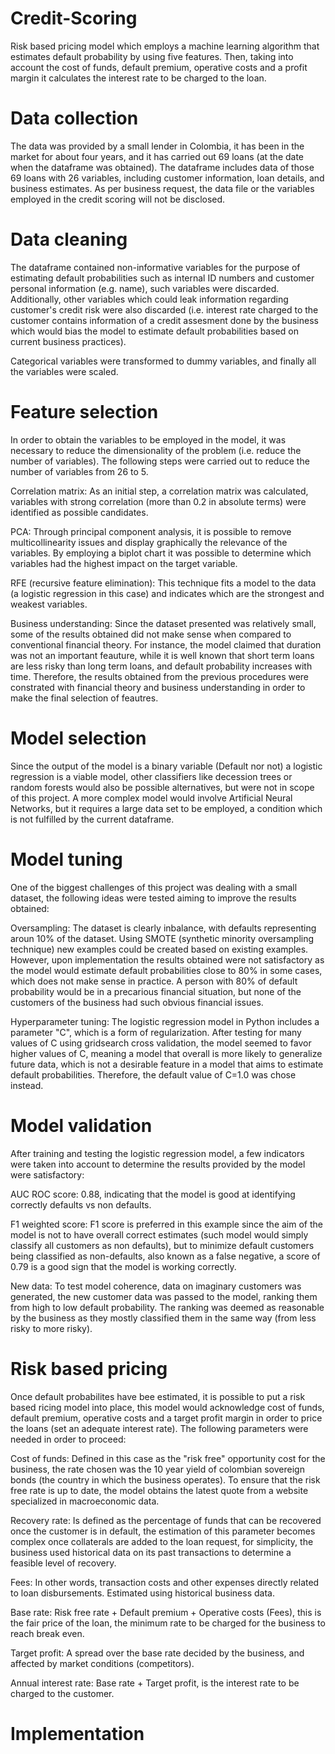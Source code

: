 # Credit-Scoring
Risk based pricing model which employs a machine learning algorithm that estimates default probability by using five features. Then, taking into account the cost of funds, default premium, operative costs and a profit margin it calculates the interest rate to be charged to the loan.

# Data collection
The data was provided by a small lender in Colombia, it has been in the market for about four years, and it has carried out 69 loans (at the date when the dataframe was obtained). The dataframe includes data of those 69 loans with 26 variables, including customer information, loan details, and business estimates.
As per business request, the data file or the variables employed in the credit scoring will not be disclosed.

# Data cleaning
The dataframe contained non-informative variables for the purpose of estimating default probabilities such as internal ID numbers and customer personal information (e.g. name), such variables were discarded. Additionally, other variables which could leak information regarding customer's credit risk were also discarded (i.e. interest rate charged to the customer contains information of a credit assesment done by the business which would bias the model to estimate default probabilities based on current business practices).

Categorical variables were transformed to dummy variables, and finally all the variables were scaled.

# Feature selection
In order to obtain the variables to be employed in the model, it was necessary to reduce the dimensionality of the problem (i.e. reduce the number of variables). The following steps were carried out to reduce the number of variables from 26 to 5.

Correlation matrix: As an initial step, a correlation matrix was calculated, variables with strong correlation (more than 0.2 in absolute terms) were identified as possible candidates.

PCA: Through principal component analysis, it is possible to remove multicollinearity issues and display graphically the relevance of the variables. By employing a biplot chart it was possible to determine which variables had the highest impact on the target variable.

RFE (recursive feature elimination): This technique fits a model to the data (a logistic regression in this case) and indicates which are the strongest and weakest variables.

Business understanding: Since the dataset presented was relatively small, some of the results obtained did not make sense when compared to conventional financial theory. For instance, the model claimed that duration was not an important feauture, while it is well known that short term loans are less risky than long term loans, and default probability increases with time. Therefore, the results obtained from the previous procedures were constrated with financial theory and business understanding in order to make the final selection of feautres.

# Model selection
Since the output of the model is a binary variable (Default nor not) a logistic regression is a viable model, other classifiers like decession trees or random forests would also be possible alternatives, but were not in scope of this project. A more complex model would  involve Artificial Neural Networks, but it requires a large data set to be employed, a condition which is not fulfilled by the current dataframe.

# Model tuning
One of the biggest challenges of this project was dealing with a small dataset, the following ideas were tested aiming to improve the results obtained:

Oversampling: The dataset is clearly inbalance, with defaults representing aroun 10% of the dataset. Using SMOTE (synthetic minority oversampling technique) new examples could be created based on existing examples. However, upon implementation the results obtained were not satisfactory as the model would estimate default probabilities close to 80% in some cases, which does not make sense in practice. A person with 80% of default probability would be in a precarious financial situation, but none of the customers of the business had such obvious financial issues. 

Hyperparameter tuning: The logistic regression model in Python includes a parameter "C", which is a form of regularization. After testing for many values of C using gridsearch cross validation, the model seemed to favor higher values of C, meaning a model that overall is more likely to generalize future data, which is not a desirable feature in a model that aims to estimate default probabilities. Therefore, the default value of C=1.0 was chose instead. 

# Model validation
After training and testing the logistic regression model, a few indicators were taken into account to determine the results provided by the model were satisfactory:

AUC ROC score: 0.88, indicating that the model is good at identifying correctly defaults vs non defaults.

F1 weighted score: F1 score is preferred in this example since the aim of the model is not to have overall correct estimates (such model would simply classify all customers as non defaults), but to minimize default customers being classified as non-defaults, also known as a false negative, a score of 0.79 is a good sign that the model is working correctly.

New data: To test model coherence, data on imaginary customers was generated, the new customer data was passed to the model, ranking them from high to low default probability. The ranking was deemed as reasonable by the business as they mostly classified them in the same way (from less risky to more risky).

# Risk based pricing
Once default probabilites have bee estimated, it is possible to put a risk based ricing model into place, this model would acknowledge cost of funds, default premium, operative costs and a target profit margin in order to price the loans (set an adequate interest rate). The following parameters were needed in order to proceed:

Cost of funds: Defined in this case as the "risk free" opportunity cost for the business, the rate chosen was the 10 year yield of colombian sovereign bonds (the country in which the business operates). To ensure that the risk free rate is up to date, the model obtains the latest quote from a website specialized in macroeconomic data.

Recovery rate: Is defined as the percentage of funds that can be recovered once the customer is in default, the estimation of this parameter becomes complex once collaterals are added to the loan request, for simplicity, the business used historical data on its past transactions to determine a feasible level of recovery.

Fees: In other words, transaction costs and other expenses directly related to loan disbursements. Estimated using historical business data.

Base rate: Risk free rate + Default premium + Operative costs (Fees), this is the fair price of the loan, the minimum rate to be charged for the business to reach break even.

Target profit: A spread over the base rate decided by the business, and affected by market conditions (competitors). 

Annual interest rate: Base rate + Target profit, is the interest rate to be charged to the customer.

# Implementation
